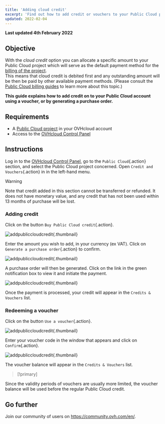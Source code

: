 ```yaml
---
title: 'Adding cloud credit'
excerpt: 'Find out how to add credit or vouchers to your Public Cloud project'
updated: 2022-02-04
---
```


**Last updated 4th February 2022**

## Objective

With the *cloud credit* option you can allocate a specific amount to your Public Cloud project which will serve as the default payment method for the [billing of the project](../information-on-cloud-billing-options/).<br> This means that cloud credit is debited first and any outstanding amount will be then be paid by other available payment methods. (Please consult the [Public Cloud billing guides](https://docs.ovh.com/sg/en/billing/) to learn more about this topic.)

**This guide explains how to add credit on to your Public Cloud account using a voucher, or by generating a purchase order.**

## Requirements

- A [Public Cloud project](https://www.ovhcloud.com/en-sg/public-cloud/) in your OVHcloud account
- Access to the [OVHcloud Control Panel](https://www.ovh.com/auth/?action=gotomanager&from=https://www.ovh.ie/&ovhSubsidiary=ie)


## Instructions

Log in to the [OVHcloud Control Panel](https://www.ovh.com/auth/?action=gotomanager&from=https://www.ovh.ie/&ovhSubsidiary=ie), go to the `Public Cloud`{.action} section, and select the Public Cloud project concerned. Open `Credit and Vouchers`{.action} in in the left-hand menu.

> [!warning]
>
Note that credit added in this section cannot be transferred or refunded. It does not have monetary value, and any credit that has not been used within 13 months of purchase will be lost.
>

### Adding credit

Click on the button `Buy Public Cloud credit`{.action}.

![addpubliccloudcredit](images/cloudcredit1.png){.thumbnail}

Enter the amount you wish to add, in your currency (ex VAT). Click on `Generate a purchase order`{.action} to confirm.

![addpubliccloudcredit](images/cloudcredit2.png){.thumbnail}

A purchase order will then be generated. Click on the link in the green notification box to view it and initiate the payment.

![addpubliccloudcredit](images/cloudcredit3.png){.thumbnail}

Once the payment is processed, your credit will appear in the `Credits & Vouchers` list.

### Redeeming a voucher

Click on the button `Use a voucher`{.action}.

![addpubliccloudcredit](images/voucher1.png){.thumbnail}

Enter your voucher code in the window that appears and click on `Confirm`{.action}.

![addpubliccloudcredit](images/voucher2.png){.thumbnail}

The voucher balance will appear in the `Credits & Vouchers` list.

> [!primary]
>
Since the validity periods of vouchers are usually more limited, the voucher balance will be used before the regular Public Cloud credit.
>


## Go further

Join our community of users on <https://community.ovh.com/en/>.
